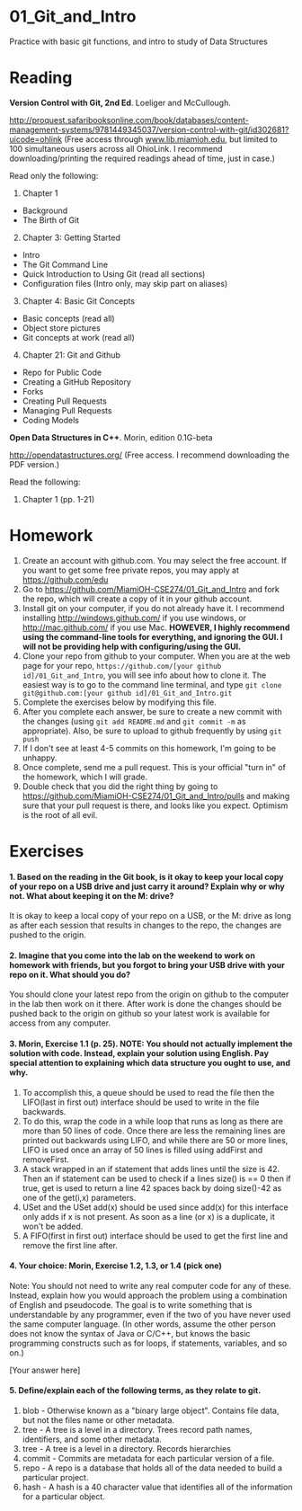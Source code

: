 01_Git_and_Intro
================

Practice with basic git functions, and intro to study of Data Structures

Reading
=======

**Version Control with Git, 2nd Ed**. Loeliger and McCullough. 

http://proquest.safaribooksonline.com/book/databases/content-management-systems/9781449345037/version-control-with-git/id302681?uicode=ohlink (Free access through www.lib.miamioh.edu, but limited to 100 simultaneous users across all OhioLink. I recommend downloading/printing the required readings ahead of time, just in case.)

Read only the following:

1. Chapter 1
  * Background
  * The Birth of Git
2. Chapter 3: Getting Started
  * Intro
  * The Git Command Line
  * Quick Introduction to Using Git (read all sections)
  * Configuration files (Intro only, may skip part on aliases)
3. Chapter 4: Basic Git Concepts
  * Basic concepts (read all)
  * Object store pictures
  * Git concepts at work (read all)
4. Chapter 21: Git and Github
  * Repo for Public Code
  * Creating a GitHub Repository
  * Forks
  * Creating Pull Requests
  * Managing Pull Requests
  * Coding Models

**Open Data Structures in C++**. Morin, edition 0.1G-beta

http://opendatastructures.org/ (Free access. I recommend downloading the PDF version.)

Read the following:

1. Chapter 1 (pp. 1-21)

Homework
========

1. Create an account with github.com. You may select the free account. If you want to get some free private repos, you may apply at https://github.com/edu
2. Go to https://github.com/MiamiOH-CSE274/01_Git_and_Intro and fork the repo, which will create a copy of it in your github account.
3. Install git on your computer, if you do not already have it. I recommend installing http://windows.github.com/ if you use windows, or http://mac.github.com/ if you use Mac. **HOWEVER, I highly recommend using the command-line tools for everything, and ignoring the GUI. I will not be providing help with configuring/using the GUI.**
4. Clone your repo from github to your computer. When you are at the web page for your repo, `https://github.com/[your github id]/01_Git_and_Intro`, you will see info about how to clone it. The easiest way is to go to the command line terminal, and type `git clone git@github.com:[your github id]/01_Git_and_Intro.git`
6. Complete the exercises below by modifying this file.
7. After you complete each answer, be sure to create a new commit with the changes (using `git add README.md` and `git commit -m` as appropriate). Also, be sure to upload to github frequently by using `git push`
8. If I don't see at least 4-5 commits on this homework, I'm going to be unhappy.
9. Once complete, send me a pull request. This is your official "turn in" of the homework, which I will grade.
10. Double check that you did the right thing by going to https://github.com/MiamiOH-CSE274/01_Git_and_Intro/pulls and making sure that your pull request is there, and looks like you expect. Optimism is the root of all evil.

Exercises
=========

#### 1. Based on the reading in the Git book, is it okay to keep your local copy of your repo on a USB drive and just carry it around? Explain why or why not. What about keeping it on the M: drive?

It is okay to keep a local copy of your repo on a USB, or the M: drive as long as after each session that results in changes to the repo, the changes are pushed to the origin.

#### 2. Imagine that you come into the lab on the weekend to work on homework with friends, but you forgot to bring your USB drive with your repo on it. What should you do?

You should clone your latest repo from the origin on github to the computer in the lab then work on it there. After work is done the changes should be pushed back to the origin on github so your latest work is available for access from any computer.

#### 3. Morin, Exercise 1.1 (p. 25). NOTE: You should not actually implement the solution with code. Instead, explain your solution using English. Pay special attention to explaining which data structure you ought to use, and why.

1. To accomplish this, a queue should be used to read the file then the LIFO(last in first out) interface should be used to write in the file backwards.
2. To do this, wrap the code in a while loop that runs as long as there are more than 50 lines of code. Once there are less the remaining lines are printed out backwards using LIFO, and while there are 50 or more lines, LIFO is used once an array of 50 lines is filled using addFirst and removeFirst.
3. A stack wrapped in an if statement that adds lines until the size is 42. Then an if statement can be used to check if a lines size() is == 0 then if true, get is used to return a line 42 spaces back by doing size()-42 as one of the get(i,x) parameters.
4. USet and the USet add(x) should be used since add(x) for this interface only adds if x is not present. As soon as a line (or x) is a duplicate, it won't be added.
5. A FIFO(first in first out) interface should be used to get the first line and remove the first line after.

#### 4. Your choice: Morin, Exercise 1.2, 1.3, or 1.4 (pick one)

Note: You should not need to write any real computer code for any of these. Instead, explain how you would approach the problem using a combination of English and pseudocode. The goal is to write something that is understandable by any programmer, even if the two of you have never used the same computer language. (In other words, assume the other person does not know the syntax of Java or C/C++, but knows the basic programming constructs such as for loops, if statements, variables, and so on.)

[Your answer here]

#### 5. Define/explain each of the following terms, as they relate to git.

1. blob - Otherwise known as a "binary large object". Contains file data, but not the files name or other metadata.
2. tree - A tree is a level in a directory. Trees record path names, identifiers, and some other metadata.
2. tree - A tree is a level in a directory. Records hierarchies 
3. commit - Commits are metadata for each particular version of a file.
4. repo - A repo is a database that holds all of the data needed to build a particular project.
5. hash - A hash is a 40 character value that identifies all of the information for a particular object. 
